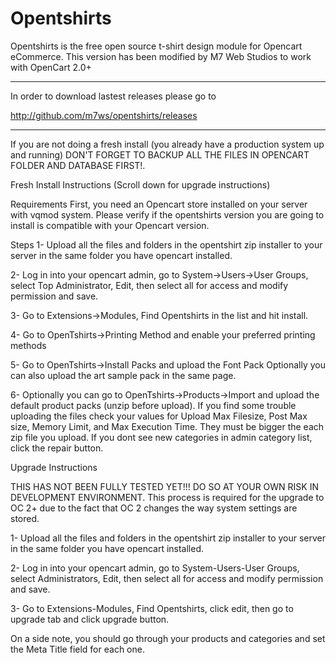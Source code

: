 Opentshirts
===========

Opentshirts is the free open source t-shirt design module for Opencart eCommerce.
This version has been modified by M7 Web Studios to work with OpenCart 2.0+

--------------------------------------------------------------------------------

In order to download lastest releases please go to 

http://github.com/m7ws/opentshirts/releases

--------------------------------------------------------------------------------

If you are not doing a fresh install (you already have a production system up and running) DON'T FORGET TO BACKUP ALL THE FILES IN OPENCART FOLDER AND DATABASE FIRST!.

Fresh Install Instructions (Scroll down for upgrade instructions)

Requirements
First, you need an Opencart store installed on your server with vqmod system.
Please verify if the opentshirts version you are going to install is compatible with your Opencart version.

Steps
1- Upload all the files and folders in the opentshirt zip installer to your server in the same folder you have opencart installed.

2- Log in into your opencart admin, go to System->Users->User Groups, select Top Administrator, Edit, then select all for access and modify permission and save.

3- Go to Extensions->Modules, Find Opentshirts in the list and hit install.

4- Go to OpenTshirts->Printing Method and enable your preferred printing methods

5- Go to OpenTshirts->Install Packs and upload the Font Pack
Optionally you can also upload the art sample pack in the same page.

6- Optionally you can go to OpenTshirts->Products->Import and upload the default product packs (unzip before upload). If you find some trouble uploading the files check your values for Upload Max Filesize, Post Max size, Memory Limit, and Max Execution Time. They must be bigger the each zip file you upload.
If you dont see new categories in admin category list, click the repair button.

Upgrade Instructions

THIS HAS NOT BEEN FULLY TESTED YET!!!  DO SO AT YOUR OWN RISK IN DEVELOPMENT ENVIRONMENT.
This process is required for the upgrade to OC 2+ due to the fact that OC 2 changes the way system settings are stored.  

1- Upload all the files and folders in the opentshirt zip installer to your server in the same folder you have opencart installed.

2- Log in into your opencart admin, go to System-Users-User Groups, select Administrators, Edit, then select all for access and modify permission and save.

3- Go to Extensions-Modules, Find Opentshirts, click edit, then go to upgrade tab and click upgrade button.

On a side note, you should go through your products and categories and set the Meta Title field for each one.
